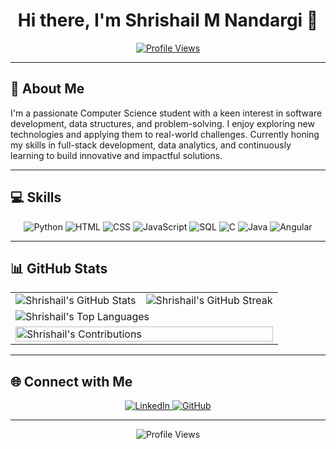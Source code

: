 <div align="center">
  
# Hi there, I'm Shrishail M Nandargi 👋

[![Profile Views](https://komarev.com/ghpvc/?username=ShrishailMN&color=brightgreen)](https://github.com/ShrishailMN)
  
</div>

---

## 🚀 About Me
I'm a passionate Computer Science student with a keen interest in software development, data structures, and problem-solving. I enjoy exploring new technologies and applying them to real-world challenges. Currently honing my skills in full-stack development, data analytics, and continuously learning to build innovative and impactful solutions.

---

## 💻 Skills
<div align="center">
  <img src="https://img.icons8.com/color/48/000000/python.png" alt="Python" title="Python"/>
  <img src="https://img.icons8.com/color/48/000000/html-5.png" alt="HTML" title="HTML"/>
  <img src="https://img.icons8.com/color/48/000000/css3.png" alt="CSS" title="CSS"/>
  <img src="https://img.icons8.com/color/48/000000/javascript.png" alt="JavaScript" title="JavaScript"/>
  <img src="https://img.icons8.com/color/48/000000/sql.png" alt="SQL" title="SQL"/>
  <img src="https://img.icons8.com/color/48/000000/c-programming.png" alt="C" title="C"/>
  <img src="https://img.icons8.com/color/48/000000/java-coffee-cup-logo.png" alt="Java" title="Java"/>
  <img src="https://img.icons8.com/color/48/000000/angularjs.png" alt="Angular" title="Angular"/>
</div>

---

## 📊 GitHub Stats
<div align="center">
  <table>
    <tr>
      <td><img src="https://github-readme-stats.vercel.app/api?username=ShrishailMN&show_icons=true&theme=radical" alt="Shrishail's GitHub Stats" /></td>
      <td><img src="https://github-readme-streak-stats.herokuapp.com/?user=ShrishailMN&theme=radical" alt="Shrishail's GitHub Streak" /></td>
    </tr>
    <tr>
      <td colspan="2"><img src="https://github-readme-stats.vercel.app/api/top-langs/?username=ShrishailMN&layout=compact&langs_count=8&theme=radical" alt="Shrishail's Top Languages" /></td>
    </tr>
    <tr>
      <td colspan="2"><img src="https://activity-graph.herokuapp.com/graph?username=ShrishailMN&theme=radical" alt="Shrishail's Contributions" width="100%" /></td>
    </tr>
  </table>
</div>

---

## 🌐 Connect with Me
<div align="center">
  <a href="https://www.linkedin.com/in/shrishail-m-n-4b3997270/" target="_blank">
    <img src="https://img.shields.io/badge/-LinkedIn-blue?style=flat-square&logo=LinkedIn&logoColor=white" alt="LinkedIn"/>
  </a>
  <a href="https://github.com/ShrishailMN" target="_blank">
    <img src="https://img.shields.io/badge/-GitHub-black?style=flat-square&logo=GitHub&logoColor=white" alt="GitHub"/>
  </a>
</div>

---

<!-- Profile Views Counter -->
<div align="center">
  <img src="https://komarev.com/ghpvc/?username=ShrishailMN&label=Profile%20views&color=0e75b6&style=flat" alt="Profile Views" />
</div>
